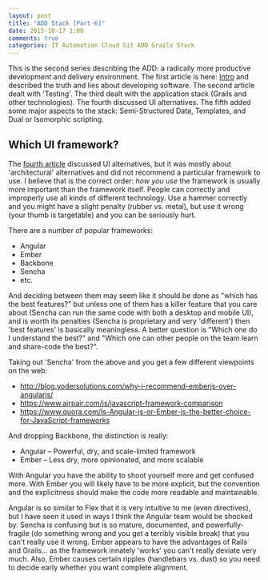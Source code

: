 ```yaml
---
layout: post
title: "ADD Stack [Part-6]"
date: 2015-10-17 1:00
comments: true
categories: IT Automation Cloud Git ADD Grails Stack
---
```


This is the second series describing the ADD: a radically more productive development and delivery environment.  The
first article is here: [Intro](/blog/addstack-1/) and described the truth and lies about developing software.
The second article dealt with 'Testing'.  The third dealt with the application stack (Grails and other technologies).
The fourth discussed UI alternatives.  The fifth added some major aspects to the stack: Semi-Structured Data, Templates,
and Dual or Isomorphic scripting.

## Which UI framework?

The [fourth article](/blog/addstack-4/) discussed UI alternatives, but it was mostly about 'architectural' alternatives
 and did not recommend a particular framework to use.  I believe that is the correct order: _how you use_ the framework
 is usually more important than the framework itself.  People can correctly and improperly use all kinds of different technology.
Use a hammer correctly and you might have a slight penalty (rubber vs. metal), but
use it wrong (your thumb is targetable) and you can be seriously hurt.

There are a number of popular frameworks:

  * Angular
  * Ember
  * Backbone
  * Sencha
  * etc.

And deciding between them may seem like it should be done as "which has the best features?" but unless
one of them has a killer feature  that you care about
(Sencha can run the same code with both a desktop and mobile UI), and is worth its penalties (Sencha
is proprietary and very 'different') then 'best features' is basically meaningless.  A better question is "Which
one do I understand the best?" and "Which one can other people on the team learn and share-code the best?".

<!--more-->

Taking out 'Sencha' from the above and you get a few different viewpoints on the web:

  * <http://blog.yodersolutions.com/why-i-recommend-emberjs-over-angularjs/>
  * <https://www.airpair.com/js/javascript-framework-comparison>
  * <https://www.quora.com/Is-Angular-js-or-Ember-js-the-better-choice-for-JavaScript-frameworks>

And dropping Backbone, the distinction is really:

  * Angular – Powerful, dry, and scale-limited framework
  * Ember – Less dry, more opinionated, and more scalable

With Angular you have the ability to shoot yourself more and get confused more.  With Ember you will likely
have to be more explicit, but the convention and the explicitness should make the code more readable and
maintainable.

Angular is so similar to Flex that it is very intuitive to me (even directives), but I have seen it used
in ways I think the Angular team would be shocked by.  Sencha is confusing but is so mature, documented,
and powerfully-fragile (do something wrong and you get a terribly visible break) that you can't really use it wrong.
Ember appears to have the advantages of Rails and Grails... as the framework innately 'works' you can't
really deviate very much.  Also, Ember causes certain ripples (handlebars vs. dust) so you need to
decide early whether you want complete alignment.

